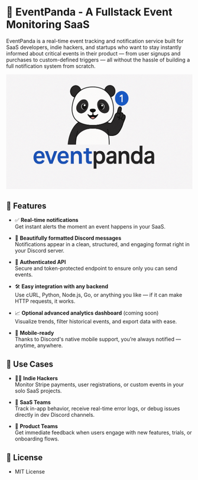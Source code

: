 # 🐼 EventPanda - A Fullstack Event Monitoring SaaS
EventPanda is a real-time event tracking and notification service built for SaaS developers, indie hackers, and startups who want to stay instantly informed about critical events in their product — from user signups and purchases to custom-defined triggers — all without the hassle of building a full notification system from scratch.


<img src="./public/thumbnail.png"/>

## 🔧 Features

- ✅ **Real-time notifications**  
  Get instant alerts the moment an event happens in your SaaS.

- 🎨 **Beautifully formatted Discord messages**  
  Notifications appear in a clean, structured, and engaging format right in your Discord server.

- 🔐 **Authenticated API**  
  Secure and token-protected endpoint to ensure only you can send events.

- 🛠️ **Easy integration with any backend**  
  Use cURL, Python, Node.js, Go, or anything you like — if it can make HTTP requests, it works.

- 📈 **Optional advanced analytics dashboard** (coming soon)  
  Visualize trends, filter historical events, and export data with ease.

- 📱 **Mobile-ready**  
  Thanks to Discord's native mobile support, you’re always notified — anytime, anywhere.

## 💼 Use Cases

- 👨‍💻 **Indie Hackers**  
  Monitor Stripe payments, user registrations, or custom events in your solo SaaS projects.

- 🏢 **SaaS Teams**  
  Track in-app behavior, receive real-time error logs, or debug issues directly in dev Discord channels.

- 🚀 **Product Teams**  
  Get immediate feedback when users engage with new features, trials, or onboarding flows.

## 📄 License
- MIT License




